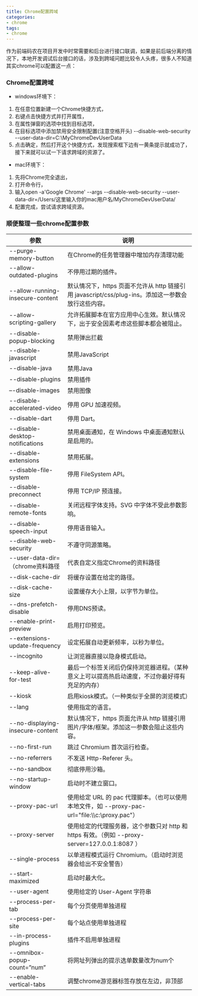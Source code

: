 ```yaml
---
title: Chrome配置跨域
categories:
- chrome
tags:
- chrome
---
```

作为前端码农在项目开发中时常需要和后台进行接口联调，如果是前后端分离的情况下，本地开发调试后台接口的话，涉及到跨域问题比较令人头疼，很多人不知道其实chrome可以配置这一点：
<!--more-->
### Chrome配置跨域
- windows环境下：
 1. 在任意位置新建一个Chrome快捷方式，
 2. 右键点击快捷方式并打开属性，
 3. 在属性弹窗的选项中找到目标选项，
 4. 在目标选项中添加禁用安全限制配置(注意空格开头)
     --disable-web-security --user-data-dir=C:\MyChromeDevUserData
 5. 点击确定，然后打开这个快捷方式，发现搜索框下边有一黄条提示就成功了，接下来就可以试一下请求跨域的资源了。

- mac环境下：
 1. 先将Chrome完全退出，
 2. 打开命令行，
 3. 输入open -a'Google Chrome' --args --disable-web-security --user-data-dir=/Users/这里输入你的mac用户名/MyChromeDevUserData/
 4. 配置完成，尝试请求跨域资源。



### 顺便整理一些chrome配置参数

参数 | 说明
---|---
--purge-memory-button | 在Chrome的任务管理器中增加内存清理功能
--allow-outdated-plugins | 不停用过期的插件。
--allow-running-insecure-content | 默认情况下，https 页面不允许从 http 链接引用 javascript/css/plug-ins。添加这一参数会放行这些内容。
--allow-scripting-gallery | 允许拓展脚本在官方应用中心生效。默认情况下，出于安全因素考虑这些脚本都会被阻止。
--disable-popup-blocking | 禁用弹出拦截
--disable-javascript | 禁用JavaScript
--disable-java | 禁用Java
--disable-plugins | 禁用插件
–-disable-images | 禁用图像
--disable-accelerated-video | 停用 GPU 加速视频。
--disable-dart | 停用 Dart。
--disable-desktop-notifications	| 禁用桌面通知，在 Windows 中桌面通知默认是启用的。
--disable-extensions | 禁用拓展。
--disable-file-system	| 停用 FileSystem API。
--disable-preconnect | 停用 TCP/IP 预连接。
--disable-remote-fonts | 关闭远程字体支持。SVG 中字体不受此参数影响。
--disable-speech-input | 停用语音输入。
--disable-web-security | 不遵守同源策略。
--user-data-dir=（chrome资料路径 | 代表自定义指定Chrome的资料路径
--disk-cache-dir | 将缓存设置在给定的路径。
--disk-cache-size | 设置缓存大小上限，以字节为单位。
--dns-prefetch-disable | 停用DNS预读。
--enable-print-preview | 启用打印预览。
--extensions-update-frequency | 设定拓展自动更新频率，以秒为单位。
--incognito | 让浏览器直接以隐身模式启动。
--keep-alive-for-test | 最后一个标签关闭后仍保持浏览器进程。（某种意义上可以提高热启动速度，不过你最好得有充足的内存）
--kiosk | 启用kiosk模式。（一种类似于全屏的浏览模式）
--lang | 使用指定的语言。
--no-displaying-insecure-content | 默认情况下，https 页面允许从 http 链接引用图片/字体/框架。添加这一参数会阻止这些内容。
--no-first-run | 跳过 Chromium 首次运行检查。
--no-referrers | 不发送 Http-Referer 头。
--no-sandbox | 彻底停用沙箱。
--no-startup-window | 启动时不建立窗口。
--proxy-pac-url | 使用给定 URL 的 pac 代理脚本。（也可以使用本地文件，如 --proxy-pac-url="file:\\\c:\proxy.pac"）
--proxy-server | 使用给定的代理服务器，这个参数只对 http 和 https 有效。（例如 --proxy-server=127.0.0.1:8087 ）
--single-process | 以单进程模式运行 Chromium。（启动时浏览器会给出不安全警告）
--start-maximized | 启动时最大化。
--user-agent | 使用给定的 User-Agent 字符串
--process-per-tab | 每个分页使用单独进程
--process-per-site | 每个站点使用单独进程
--in-process-plugins | 插件不启用单独进程
--omnibox-popup-count=”num” | 将网址列弹出的提示选单数量改为num个
--enable-vertical-tabs | 调整chrome游览器标签存放在左边，非顶部
